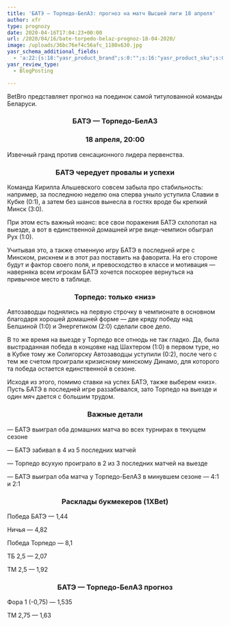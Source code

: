 ```yaml
---
title: 'БАТЭ — Торпедо-БелАЗ: прогноз на матч Высшей лиги 18 апреля'
author: xfr
type: prognozy
date: 2020-04-16T17:04:23+00:00
url: /2020/04/16/bate-torpedo-belaz-prognoz-18-04-2020/
image: /uploads/36bc76ef4c56afc_1180x630.jpg
yasr_schema_additional_fields:
  - 'a:22:{s:18:"yasr_product_brand";s:0:"";s:16:"yasr_product_sku";s:0:"";s:37:"yasr_product_global_identifier_select";s:5:"gtin8";s:36:"yasr_product_global_identifier_value";s:0:"";s:18:"yasr_product_price";s:0:"";s:27:"yasr_product_price_currency";s:0:"";s:30:"yasr_product_price_valid_until";s:0:"";s:31:"yasr_product_price_availability";s:12:"Discontinued";s:22:"yasr_product_price_url";s:0:"";s:26:"yasr_localbusiness_address";s:0:"";s:29:"yasr_localbusiness_pricerange";s:0:"";s:28:"yasr_localbusiness_telephone";s:0:"";s:20:"yasr_recipe_cooktime";s:0:"";s:23:"yasr_recipe_description";s:0:"";s:20:"yasr_recipe_keywords";s:0:"";s:21:"yasr_recipe_nutrition";s:0:"";s:20:"yasr_recipe_preptime";s:0:"";s:26:"yasr_recipe_recipecategory";s:0:"";s:25:"yasr_recipe_recipecuisine";s:0:"";s:28:"yasr_recipe_recipeingredient";s:0:"";s:30:"yasr_recipe_recipeinstructions";s:0:"";s:17:"yasr_recipe_video";s:0:"";}'
yasr_review_type:
  - BlogPosting

---
```

BetBro представляет прогноз на поединок самой титулованной команды Беларуси.

<h3 style="text-align: center">
  <strong>БАТЭ &#8212; Торпедо-БелАЗ</strong>
</h3>

<h3 style="text-align: center">
  <strong>18 апреля, 20:00</strong>
</h3>

Извечный гранд против сенсационного лидера первенства.

<h3 style="text-align: center">
  <strong>БАТЭ чередует провалы и успехи</strong>
</h3>

Команда Кирилла Альшевского совсем забыла про стабильность: например, за последнюю неделю она сперва уныло уступила Славии в Кубке (0:1), а затем без шансов вынесла в гостях вроде бы крепкий Минск (3:0).

При этом есть важный нюанс: все свои поражения БАТЭ схлопотал на выезде, а вот в единственной домашней игре вице-чемпион обыграл Рух (1:0).

Учитывая это, а также отменную игру БАТЭ в последней игре с Минском, рискнем и в этот раз поставить на фаворита. На его стороне будут и фактор своего поля, и превосходство в классе и мотивация &#8212; наверняка всем игрокам БАТЭ хочется поскорее вернуться на привычное место в таблице.

<h3 style="text-align: center">
  <strong>Торпедо: только «низ»</strong>
</h3>

Автозаводцы поднялись на первую строчку в чемпионате в основном благодаря хорошей домашней форме &#8212; две кряду победу над Белшиной (1:0) и Энергетиком (2:0) сделали свое дело.

В то же время на выезде у Торпедо все отнюдь не так гладко. Да, была выстраданная победа в концовке над Шахтером (1:0) в первом туре, но в Кубке тому же Солигорску Автозаводцы уступили (0:2), после чего с тем же счетом проиграли кризисному минскому Динамо, для которого та победа остается единственной в сезоне.

Исходя из этого, помимо ставки на успех БАТЭ, также выберем «низ». Пусть БАТЭ в последней игре раззабивался, зато Торпедо на выезде и один мяч дается с большим трудом.

<h3 style="text-align: center">
  <strong>Важные детали</strong>
</h3>

&#8212; БАТЭ выиграл оба домашних матча во всех турнирах в текущем сезоне

&#8212; БАТЭ забивал в 4 из 5 последних матчей

&#8212; Торпедо всухую проиграло в 2 из 3 последних матчей на выезде

&#8212; БАТЭ выиграл оба матча у Торпедо-БелАЗ в минувшем сезоне &#8212; 4:1 и 2:1

<h3 style="text-align: center">
  <strong>Расклады букмекеров (1XBet)</strong>
</h3>

Победа БАТЭ &#8212; 1,44

Ничья &#8212; 4,82

Победа Торпедо &#8212; 8,1

ТБ 2,5 &#8212; 2,07

ТМ 2,5 &#8212; 1,92

<h3 style="text-align: center">
  <strong>БАТЭ &#8212; Торпедо-БелАЗ прогноз</strong>
</h3>

Фора 1 (-0,75) &#8212; 1,535

ТМ 2,75 &#8212; 1,63